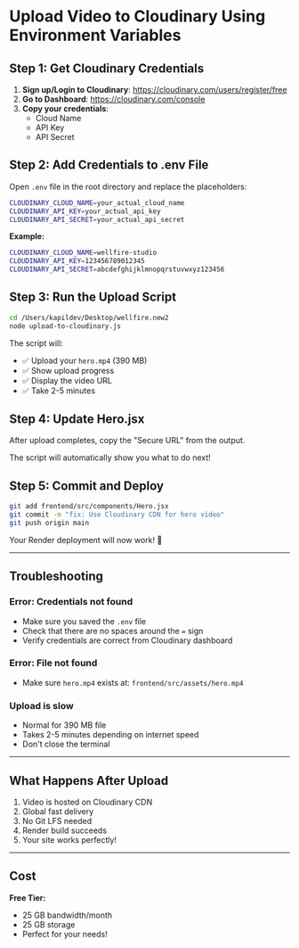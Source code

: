 # Upload Video to Cloudinary Using Environment Variables

## Step 1: Get Cloudinary Credentials

1. **Sign up/Login to Cloudinary**: https://cloudinary.com/users/register/free
2. **Go to Dashboard**: https://cloudinary.com/console
3. **Copy your credentials**:
   - Cloud Name
   - API Key
   - API Secret

## Step 2: Add Credentials to .env File

Open `.env` file in the root directory and replace the placeholders:

```bash
CLOUDINARY_CLOUD_NAME=your_actual_cloud_name
CLOUDINARY_API_KEY=your_actual_api_key
CLOUDINARY_API_SECRET=your_actual_api_secret
```

**Example:**
```bash
CLOUDINARY_CLOUD_NAME=wellfire-studio
CLOUDINARY_API_KEY=123456789012345
CLOUDINARY_API_SECRET=abcdefghijklmnopqrstuvwxyz123456
```

## Step 3: Run the Upload Script

```bash
cd /Users/kapildev/Desktop/wellfire.new2
node upload-to-cloudinary.js
```

The script will:
- ✅ Upload your `hero.mp4` (390 MB)
- ✅ Show upload progress
- ✅ Display the video URL
- ✅ Take 2-5 minutes

## Step 4: Update Hero.jsx

After upload completes, copy the "Secure URL" from the output.

The script will automatically show you what to do next!

## Step 5: Commit and Deploy

```bash
git add frontend/src/components/Hero.jsx
git commit -m "fix: Use Cloudinary CDN for hero video"
git push origin main
```

Your Render deployment will now work! 🚀

---

## Troubleshooting

### Error: Credentials not found
- Make sure you saved the `.env` file
- Check that there are no spaces around the `=` sign
- Verify credentials are correct from Cloudinary dashboard

### Error: File not found
- Make sure `hero.mp4` exists at: `frontend/src/assets/hero.mp4`

### Upload is slow
- Normal for 390 MB file
- Takes 2-5 minutes depending on internet speed
- Don't close the terminal

---

## What Happens After Upload

1. Video is hosted on Cloudinary CDN
2. Global fast delivery
3. No Git LFS needed
4. Render build succeeds
5. Your site works perfectly!

---

## Cost

**Free Tier:**
- 25 GB bandwidth/month
- 25 GB storage
- Perfect for your needs!
